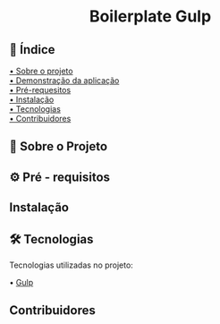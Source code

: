 
<h1 align="center"> Boilerplate Gulp </h1>

<h2> 📖 Índice</h2>
<p>
 <a href="#sobre"> • Sobre o projeto</a> <br>
 <a href="#aplicacao"> • Demonstração da aplicação</a> <br>
 <a href="#requesitos"> • Pré-requesitos</a> <br>
 <a href="#instalacao"> • Instalação</a> <br>
 <a href="#tecnologias"> • Tecnologias</a><br>
 <a href="#creditos"> • Contribuidores</a><br>
 </p>
 

<h2> 📌 Sobre o Projeto</h2>

<h2> ⚙️ Pré - requisitos</h2>

<h2>Instalação</h2>

<h2> 🛠 Tecnologias</h2>

<p> 
  Tecnologias utilizadas no projeto: <br>
  
  • <a href="https://gulpjs.com/"> Gulp</a>
  

</p>
 
<h2>Contribuidores</h2>

